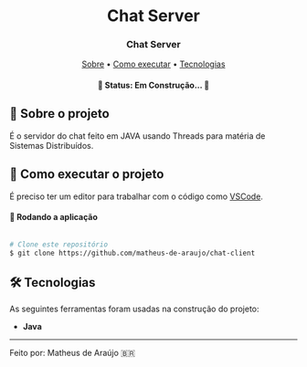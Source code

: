 <h1 align="center" font-weight:bold>
   Chat Server
</h1>

<h3 align="center">
    Chat Server
</h3>

<p align="center">
	<a href="#-sobre-o-projeto">Sobre</a> •
 	<a href="#-como-executar-o-projeto">Como executar</a> • 
  <a href="#-tecnologias">Tecnologias</a>
</p>

<h4 align="center"> 
	🚧  Status: Em Construção... 🚧
</h4>

## :pencil: Sobre o projeto
É o servidor do chat feito em JAVA usando Threads para matéria de Sistemas Distribuídos.
	 
## 🚀 Como executar o projeto

É preciso ter um editor para trabalhar com o código como [VSCode](https://code.visualstudio.com/).

#### 🧭 Rodando a aplicação

```bash

# Clone este repositório
$ git clone https://github.com/matheus-de-araujo/chat-client

```

## 🛠 Tecnologias

As seguintes ferramentas foram usadas na construção do projeto:

- **Java**

---

Feito por: Matheus de Araújo 🇧🇷
